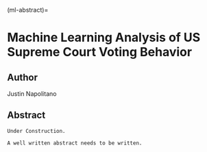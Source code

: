 (ml-abstract)=
# Machine Learning Analysis of US Supreme Court Voting Behavior


## Author

Justin Napolitano



## Abstract

```{note}
Under Construction.

A well written abstract needs to be written.
```
